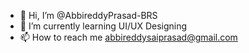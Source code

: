 - 👋 Hi, I’m @AbbireddyPrasad-BRS
- 🌱 I’m currently learning UI/UX Designing
- 📫 How to reach me abbireddysaiprasad@gmail.com
<!---
AbbireddyPrasad-BRS/AbbireddyPrasad-BRS is a ✨ special ✨ repository because its `README.md` (this file) appears on your GitHub profile.
You can click the Preview link to take a look at your changes.
--->
